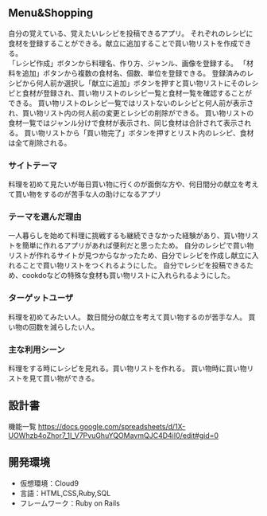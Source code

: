 ## Menu&Shopping

自分の覚えている、覚えたいレシピを投稿できるアプリ。
それぞれのレシピに食材を登録することができる。献立に追加することで買い物リストを作成できる。  
「レシピ作成」ボタンから料理名、作り方、ジャンル、画像を登録する。
「材料を追加」ボタンから複数の食材名、個数、単位を登録できる。
登録済みのレシピから何人前か選択し「献立に追加」ボタンを押すと買い物リストにそのレシピと食材が登録され、買い物リストのレシピ一覧と食材一覧を確認することができる。
買い物リストのレシピ一覧ではリストないのレシピと何人前が表示され、買い物リスト内の何人前の変更とレシピの削除ができる。
買い物リストの食材一覧ではジャンル分けで食材が表示され、同じ食材は合計されて表示される。
買い物リストから「買い物完了」ボタンを押すとリスト内のレシピ、食材は全て削除される。  

### サイトテーマ

料理を初めて見たいが毎日買い物に行くのが面倒な方や、何日間分の献立を考えて買い物をするのが苦手な人の助けになるアプリ

### テーマを選んだ理由

一人暮らしを始めて料理に挑戦するも継続できなかった経験があり、買い物リストを簡単に作れるアプリがあれば便利だと思ったため。
自分のレシピで買い物リストが作れるサイトが見つからなかったため、自分でレシピを作成し献立に入れることで買い物リストをつくれるようにした。
自分でレシピを投稿できるため、cookdoなどの特殊な食材も買い物リストに入れられるようにした。

### ターゲットユーザ

料理を初めてみたい人。
数日間分の献立を考えて買い物するのが苦手な人。
買い物の回数を減らしたい人。

### 主な利用シーン

料理をする時にレシピを見れる。買い物リストを作れる。
買い物時に買い物リストを見て買い物ができる。

## 設計書

機能一覧
https://docs.google.com/spreadsheets/d/1X-UOWhzb4oZhor7_1I_V7PvuGhuYQOMavmQJC4D4iI0/edit#gid=0

## 開発環境

- 仮想環境：Cloud9
- 言語：HTML,CSS,Ruby,SQL
- フレームワーク：Ruby on Rails
